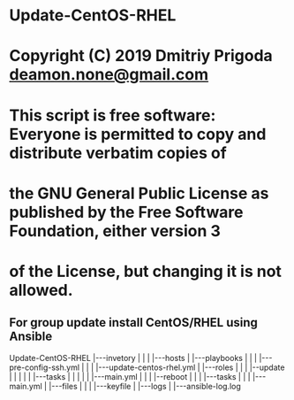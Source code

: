 Update-CentOS-RHEL
===

# Copyright (C) 2019 Dmitriy Prigoda <deamon.none@gmail.com> 
# This script is free software: Everyone is permitted to copy and distribute verbatim copies of 
# the GNU General Public License as published by the Free Software Foundation, either version 3
# of the License, but changing it is not allowed.

For group update install CentOS/RHEL using Ansible
--------------------------------------------------


Update-CentOS-RHEL
|---invetory
|   |
|   |---hosts
|
|---playbooks
|   |
|   |---pre-config-ssh.yml
|   |
|   |---update-centos-rhel.yml
|
|---roles
|   |
|   |--update
|   |  |
|   |  |---tasks
|   |      |
|   |      |---main.yml
|   |
|   |--reboot
|      |
|      |---tasks
|          |
|          |---main.yml
|
|---files
|   |
|   |---keyfile
|
|---logs
    |
	  |---ansible-log.log
    
    

